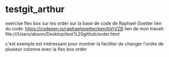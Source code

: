 # testgit_arthur

exercise flex box sur les order sur la base de code de Raphael Goetter
lien du code: https://codepen.io/raphaelgoetter/pen/bVrVZB
lien de mon travail: file:///Users/aboon/Desktop/test%20github/order.html

c'est exemple est intéressant pour montrer la faciliter de changer l'ordre de plusieur colonne avec la flex box order
